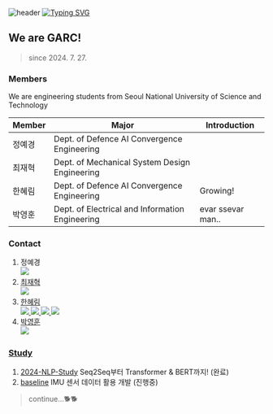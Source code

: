 ![header](https://capsule-render.vercel.app/api?type=waving&color=0A66C2&height=100&section=header&text=capsule%20render&fontSize=0)
[![Typing SVG](https://readme-typing-svg.demolab.com?font=Fira+Code&pause=1000&width=435&lines=We+are+GARC!%F0%9F%96%A5%EF%B8%8F)](https://git.io/typing-svg)

## We are GARC!
> since 2024. 7. 27.

### Members
We are engineering students from Seoul National University of Science and Technology

| Member | Major | Introduction |
| ------ | ------ | ------ | 
| 정예경 | Dept. of Defence AI Convergence Engineering | |
| 최재혁 | Dept. of Mechanical System Design Engineering | |
| 한혜림 | Dept. of Defence AI Convergence Engineering | Growing! |
| 박영훈 | Dept. of Electrical and Information Engineering | evar ssevar man.. |

### Contact 
1. 정예경
</br><a href="https://github.com/AKJ457"><img src="https://img.shields.io/badge/GitHub-181717?style=flat&logo=GitHub&logoColor=white"/> 
2. 최재혁
</br><a href="https://github.com/hicjh00"><img src="https://img.shields.io/badge/GitHub-181717?style=flat&logo=GitHub&logoColor=white"/>
3. 한혜림
</br><a href="https://www.linkedin.com/in/hanhyerim/"><img src="https://img.shields.io/badge/Linkedin-0A66C2?style=flat&logo=Linkedin&logoColor=white"/> 
<a href="https://github.com/hyeeee14"><img src="https://img.shields.io/badge/GitHub-181717?style=flat&logo=GitHub&logoColor=white"/>
<a href="https://scholar.google.com/citations?user=XyPpek4AAAAJ&hl=ko"><img src="https://img.shields.io/badge/Google Scholar-4285F4?style=flat&logo=Google Scholar&logoColor=white"/>
<a href="https://www.instagram.com/tteokhyerim"><img src="https://img.shields.io/badge/Instagram-E4405F?style=flat&logo=Instagram&logoColor=white"/>
4. 박영훈
</br><a href="https://github.com/robot-is-my-life"><img src="https://img.shields.io/badge/GitHub-181717?style=flat&logo=GitHub&logoColor=white"/>

### Study
1. [2024-NLP-Study](https://github.com/Gongneung-AI-Research-Club-GARC/2024-NLP-Study)
Seq2Seq부터 Transformer & BERT까지! (완료) </br>
2. [baseline](https://github.com/Gongneung-AI-Research-Club-GARC/baseline)
IMU 센서 데이터 활용 개발 (진행중)

> continue...🐕🐕
